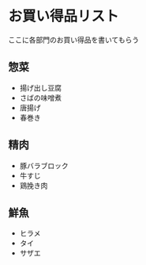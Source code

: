 # お買い得品リスト

ここに各部門のお買い得品を書いてもらう

## 惣菜

- 揚げ出し豆腐
- さばの味噌煮
- 唐揚げ
- 春巻き

## 精肉

- 豚バラブロック
- 牛すじ
- 鶏挽き肉

## 鮮魚

- ヒラメ
- タイ
- サザエ
